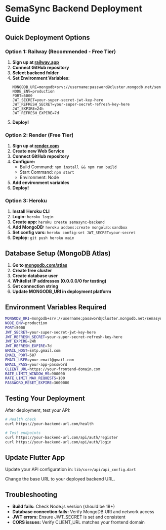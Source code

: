 # SemaSync Backend Deployment Guide

## Quick Deployment Options

### Option 1: Railway (Recommended - Free Tier)

1. **Sign up at [railway.app](https://railway.app)**
2. **Connect GitHub repository**
3. **Select backend folder**
4. **Set Environment Variables:**
   ```
   MONGODB_URI=mongodb+srv://username:password@cluster.mongodb.net/semasync
   NODE_ENV=production
   PORT=5000
   JWT_SECRET=your-super-secret-jwt-key-here
   JWT_REFRESH_SECRET=your-super-secret-refresh-key-here
   JWT_EXPIRE=24h
   JWT_REFRESH_EXPIRE=7d
   ```
5. **Deploy!**

### Option 2: Render (Free Tier)

1. **Sign up at [render.com](https://render.com)**
2. **Create new Web Service**
3. **Connect GitHub repository**
4. **Configure:**
   - Build Command: `npm install && npm run build`
   - Start Command: `npm start`
   - Environment: Node
5. **Add environment variables**
6. **Deploy!**

### Option 3: Heroku

1. **Install Heroku CLI**
2. **Login:** `heroku login`
3. **Create app:** `heroku create semasync-backend`
4. **Add MongoDB:** `heroku addons:create mongolab:sandbox`
5. **Set config vars:** `heroku config:set JWT_SECRET=your-secret`
6. **Deploy:** `git push heroku main`

## Database Setup (MongoDB Atlas)

1. **Go to [mongodb.com/atlas](https://mongodb.com/atlas)**
2. **Create free cluster**
3. **Create database user**
4. **Whitelist IP addresses (0.0.0.0/0 for testing)**
5. **Get connection string**
6. **Update MONGODB_URI in deployment platform**

## Environment Variables Required

```bash
MONGODB_URI=mongodb+srv://username:password@cluster.mongodb.net/semasync
NODE_ENV=production
PORT=5000
JWT_SECRET=your-super-secret-jwt-key-here
JWT_REFRESH_SECRET=your-super-secret-refresh-key-here
JWT_EXPIRE=24h
JWT_REFRESH_EXPIRE=7d
EMAIL_HOST=smtp.gmail.com
EMAIL_PORT=587
EMAIL_USER=your-email@gmail.com
EMAIL_PASS=your-app-password
CLIENT_URL=https://your-frontend-domain.com
RATE_LIMIT_WINDOW_MS=900000
RATE_LIMIT_MAX_REQUESTS=100
PASSWORD_RESET_EXPIRE=3600000
```

## Testing Your Deployment

After deployment, test your API:

```bash
# Health check
curl https://your-backend-url.com/health

# Test endpoints
curl https://your-backend-url.com/api/auth/register
curl https://your-backend-url.com/api/auth/login
```

## Update Flutter App

Update your API configuration in:
`lib/core/api/api_config.dart`

Change the base URL to your deployed backend URL.

## Troubleshooting

- **Build fails:** Check Node.js version (should be 18+)
- **Database connection fails:** Verify MongoDB URI and network access
- **JWT errors:** Ensure JWT_SECRET is set and consistent
- **CORS issues:** Verify CLIENT_URL matches your frontend domain
